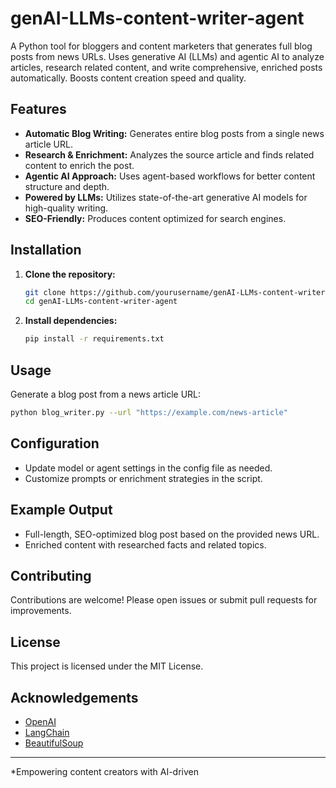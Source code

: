 # genAI-LLMs-content-writer-agent

A Python tool for bloggers and content marketers that generates full blog posts from news URLs. Uses generative AI (LLMs) and agentic AI to analyze articles, research related content, and write comprehensive, enriched posts automatically. Boosts content creation speed and quality.

## Features

- **Automatic Blog Writing:** Generates entire blog posts from a single news article URL.
- **Research & Enrichment:** Analyzes the source article and finds related content to enrich the post.
- **Agentic AI Approach:** Uses agent-based workflows for better content structure and depth.
- **Powered by LLMs:** Utilizes state-of-the-art generative AI models for high-quality writing.
- **SEO-Friendly:** Produces content optimized for search engines.

## Installation

1. **Clone the repository:**
   ```bash
   git clone https://github.com/yourusername/genAI-LLMs-content-writer-agent.git
   cd genAI-LLMs-content-writer-agent
   ```

2. **Install dependencies:**
   ```bash
   pip install -r requirements.txt
   ```

## Usage

Generate a blog post from a news article URL:
```bash
python blog_writer.py --url "https://example.com/news-article"
```

## Configuration

- Update model or agent settings in the config file as needed.
- Customize prompts or enrichment strategies in the script.

## Example Output

- Full-length, SEO-optimized blog post based on the provided news URL.
- Enriched content with researched facts and related topics.

## Contributing

Contributions are welcome! Please open issues or submit pull requests for improvements.

## License

This project is licensed under the MIT License.

## Acknowledgements

- [OpenAI](https://openai.com/)
- [LangChain](https://github.com/langchain-ai/langchain)
- [BeautifulSoup](https://www.crummy.com/software/BeautifulSoup/)

---
*Empowering content creators with AI-driven